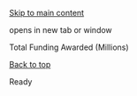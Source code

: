 [Skip to main content](https://www.pittsburghpa.gov/Home/Data-Viz/Total-Funding-Awarded-Millions#main-content)

opens in new tab or window

Total Funding Awarded (Millions)

[Back to top](https://www.pittsburghpa.gov/Home/Data-Viz/Total-Funding-Awarded-Millions#body-top)

Ready
